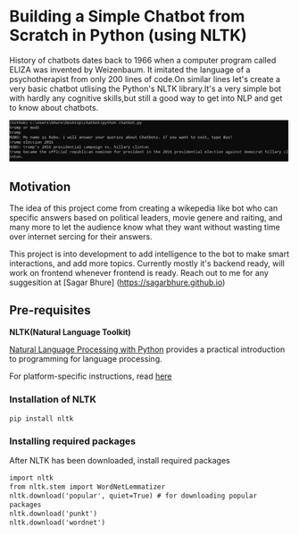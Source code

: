 # Building a Simple Chatbot from Scratch in Python (using NLTK)

History of chatbots dates back to 1966 when a computer program called ELIZA was invented by Weizenbaum. It imitated the language of a psychotherapist from only 200 lines of code.On similar lines let's create a very basic chatbot utlising the Python's NLTK library.It's a very simple bot with hardly any cognitive skills,but still a good way to get into NLP  and get to know about chatbots.

![alt text](https://github.com/sagarbhure/WikipediaChatbot/blob/master/chatbot.PNG)

## Motivation
The idea of this project come from creating a wikepedia like bot who can specific answers based on political leaders, movie genere and raiting, and many more to let the audience know what they want without wasting time over internet sercing for their answers.

This project is into development to add intelligence to the bot to make smart interactions, and add more topics. Currently mostly it's backend ready, will work on frontend whenever frontend is ready. Reach out to me for any suggesition at [Sagar Bhure] (https://sagarbhure.github.io)


## Pre-requisites
**NLTK(Natural Language Toolkit)**

[Natural Language Processing with Python](http://www.nltk.org/book/) provides a practical introduction to programming for language processing.

For platform-specific instructions, read [here](https://www.nltk.org/install.html)

### Installation of NLTK
```
pip install nltk
```
### Installing required packages
After NLTK has been downloaded, install required packages
```
import nltk
from nltk.stem import WordNetLemmatizer
nltk.download('popular', quiet=True) # for downloading popular packages
nltk.download('punkt') 
nltk.download('wordnet') 
```


